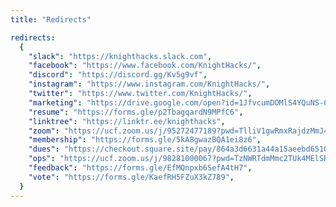 ```yaml
---
title: "Redirects"

redirects:
  {
    "slack": "https://knighthacks.slack.com",
    "facebook": "https://www.facebook.com/KnightHacks/",
    "discord": "https://discord.gg/Kv5g9vf",
    "instagram": "https://www.instagram.com/KnightHacks/",
    "twitter": "https://www.twitter.com/KnightHacks/",
    "marketing": "https://drive.google.com/open?id=1JfvcumDOMlS4YQuNS-6NvCh2cn52JrA2",
    "resume": "https://forms.gle/p2TbagqardN9MPfC6",
    "linktree": "https://linktr.ee/knighthacks",
    "zoom": "https://ucf.zoom.us/j/95272477189?pwd=TlliV1gwRmxRajdzMmJ4N1ZhRmp4Zz09",
    "membership": "https://forms.gle/5kA8gwazBQA1ei8z6",
    "dues": "https://checkout.square.site/pay/864a3d6631a44a15aeebd65104a6f9e1",
    "ops": "https://ucf.zoom.us/j/98281000067?pwd=TzNWRTdmMmc2TUk4MElSREhLRGp1UT09",
    "feedback": "https://forms.gle/EfMQnpxb6SefA4tH7",
    "vote": "https://forms.gle/KaefRH5FZuX3kZ789",
  }
---
```

